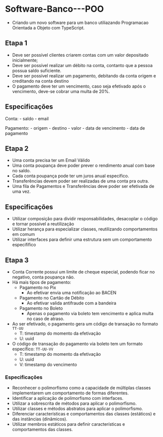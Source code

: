 # Software-Banco---POO

 - Criando um novo software para um banco utiliazando Programacao Orientada a Objeto com TypeScript.

## Etapa 1

  - Deve ser possível clientes criarem contas com um valor depositado inicialmente;
  - Deve ser possível realizar um débito na conta, contanto que a pessoa possua saldo suficiente.
  - Deve ser possível realizar um pagamento, debitando da conta origem e creditando na conta destino
  - O pagamento deve ter um vencimento, caso seja efetivado após o vencimento, deve-se cobrar uma multa de 20%.

## Especificações 

  Conta: 
    - saldo
    - email

  Pagamento:
    - origem
    - destino
    - valor
    - data de vencimento
    - data de pagamento

## Etapa 2

  - Uma conta precisa ter um Email Válido
  - Uma conta poupança deve poder prever o rendimento anual com base no saldo.
  - Cada conta poupança pode ter um juros anual específico.
  - Transferências devem poder ser realizadas de uma conta pra outra.
  - Uma fila de Pagamentos e Transferências deve poder ser efetivada de uma vez.

## Especificações 

  - Utilizar composição para dividir responsabilidades, desacoplar o código e tornar possível a reutilização
  - Utilizar herança para especializar classes, reutilizando comportamentos em comum
  - Utilizar interfaces para definir uma estrutura sem um comportamento especifífico

## Etapa 3
  
  - Conta Corrente possui um limite de cheque especial, podendo ficar no negativo, conta poupança não. 
  - Há mais tipos de pagamento:
    - Pagamento no Pix
      - Ao efetivar envia uma notificação ao BACEN
    - Pagamento no Cartão de Débito
      - Ao efetivar valida antifraude com a bandeira
    - Pagamento no Boleto
      - Apenas o pagamento via boleto tem vencimento e aplica multa no caso de atraso.
  - Ao ser efetivado, o pagamento gera um código de transação no formato `TT-UU`
    - T: timestamp do momento da efetivação
    - U: uuid 
  - O código de transação do pagamento via boleto tem um formato específico: `TT-UU-VV`
    - T: timestamp do momento da efetivação
    - U: uuid
    - V: timestamp do vencimento
  

### Especificações 

  - Reconhecer o polimorfismo como a capacidade de múltiplas classes implementarem um comportamento de formas diferentes.
  - Identificar a aplicação de polimorfismo com interfaces.
  - Utilizar a sobrescrita de métodos para aplicar o polimorfismo.
  - Utilizar classes e métodos abstratos para aplicar o polimorfismo.
  - Diferenciar características e comportamentos das classes (estáticos) e das instâncias (dinâmicos).
  - Utilizar membros estáticos para definir características e comportamentos das classes.
